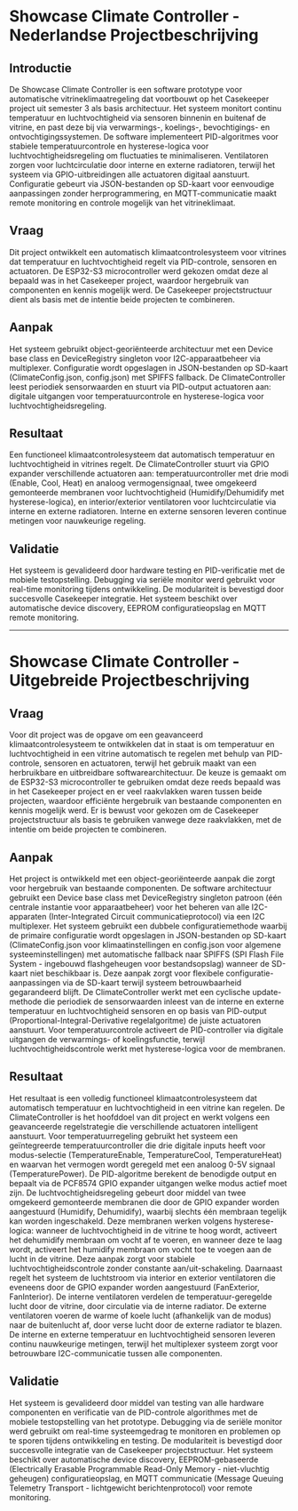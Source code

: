 # Showcase Climate Controller - Nederlandse Projectbeschrijving

## Introductie

De Showcase Climate Controller is een software prototype voor automatische vitrineklimaatregeling dat voortbouwt op het Casekeeper project uit semester 3 als basis architectuur. Het systeem monitort continu temperatuur en luchtvochtigheid via sensoren binnenin en buitenaf de vitrine, en past deze bij via verwarmings-, koelings-, bevochtigings- en ontvochtigingssystemen. De software implementeert PID-algoritmes voor stabiele temperatuurcontrole en hysterese-logica voor luchtvochtigheidsregeling om fluctuaties te minimaliseren. Ventilatoren zorgen voor luchtcirculatie door interne en externe radiatoren, terwijl het systeem via GPIO-uitbreidingen alle actuatoren digitaal aanstuurt. Configuratie gebeurt via JSON-bestanden op SD-kaart voor eenvoudige aanpassingen zonder herprogrammering, en MQTT-communicatie maakt remote monitoring en controle mogelijk van het vitrineklimaat.

## Vraag

Dit project ontwikkelt een automatisch klimaatcontrolesysteem voor vitrines dat temperatuur en luchtvochtigheid regelt via PID-controle, sensoren en actuatoren. De ESP32-S3 microcontroller werd gekozen omdat deze al bepaald was in het Casekeeper project, waardoor hergebruik van componenten en kennis mogelijk werd. De Casekeeper projectstructuur dient als basis met de intentie beide projecten te combineren.

## Aanpak

Het systeem gebruikt object-georiënteerde architectuur met een Device base class en DeviceRegistry singleton voor I2C-apparaatbeheer via multiplexer. Configuratie wordt opgeslagen in JSON-bestanden op SD-kaart (ClimateConfig.json, config.json) met SPIFFS fallback. De ClimateController leest periodiek sensorwaarden en stuurt via PID-output actuatoren aan: digitale uitgangen voor temperatuurcontrole en hysterese-logica voor luchtvochtigheidsregeling.

## Resultaat

Een functioneel klimaatcontrolesysteem dat automatisch temperatuur en luchtvochtigheid in vitrines regelt. De ClimateController stuurt via GPIO expander verschillende actuatoren aan: temperatuurcontroller met drie modi (Enable, Cool, Heat) en analoog vermogensignaal, twee omgekeerd gemonteerde membranen voor luchtvochtigheid (Humidify/Dehumidify met hysterese-logica), en interior/exterior ventilatoren voor luchtcirculatie via interne en externe radiatoren. Interne en externe sensoren leveren continue metingen voor nauwkeurige regeling.

## Validatie

Het systeem is gevalideerd door hardware testing en PID-verificatie met de mobiele testopstelling. Debugging via seriële monitor werd gebruikt voor real-time monitoring tijdens ontwikkeling. De modulariteit is bevestigd door succesvolle Casekeeper integratie. Het systeem beschikt over automatische device discovery, EEPROM configuratieopslag en MQTT remote monitoring.

---

# Showcase Climate Controller - Uitgebreide Projectbeschrijving

## Vraag

Voor dit project was de opgave om een geavanceerd klimaatcontrolesysteem te ontwikkelen dat in staat is om temperatuur en luchtvochtigheid in een vitrine automatisch te regelen met behulp van PID-controle, sensoren en actuatoren, terwijl het gebruik maakt van een herbruikbare en uitbreidbare softwarearchitectuur. De keuze is gemaakt om de ESP32-S3 microcontroller te gebruiken omdat deze reeds bepaald was in het Casekeeper project en er veel raakvlakken waren tussen beide projecten, waardoor efficiënte hergebruik van bestaande componenten en kennis mogelijk werd. Er is bewust voor gekozen om de Casekeeper projectstructuur als basis te gebruiken vanwege deze raakvlakken, met de intentie om beide projecten te combineren.

## Aanpak

Het project is ontwikkeld met een object-georiënteerde aanpak die zorgt voor hergebruik van bestaande componenten. De software architectuur gebruikt een Device base class met DeviceRegistry singleton patroon (één centrale instantie voor apparaatbeheer) voor het beheren van alle I2C-apparaten (Inter-Integrated Circuit communicatieprotocol) via een I2C multiplexer. Het systeem gebruikt een dubbele configuratiemethode waarbij de primaire configuratie wordt opgeslagen in JSON-bestanden op SD-kaart (ClimateConfig.json voor klimaatinstellingen en config.json voor algemene systeeminstellingen) met automatische fallback naar SPIFFS (SPI Flash File System - ingebouwd flashgeheugen voor bestandsopslag) wanneer de SD-kaart niet beschikbaar is. Deze aanpak zorgt voor flexibele configuratie-aanpassingen via de SD-kaart terwijl systeem betrouwbaarheid gegarandeerd blijft. De ClimateController werkt met een cyclische update-methode die periodiek de sensorwaarden inleest van de interne en externe temperatuur en luchtvochtigheid sensoren en op basis van PID-output (Proportional-Integral-Derivative regelalgoritme) de juiste actuatoren aanstuurt. Voor temperatuurcontrole activeert de PID-controller via digitale uitgangen de verwarmings- of koelingsfunctie, terwijl luchtvochtigheidscontrole werkt met hysterese-logica voor de membranen.

## Resultaat

Het resultaat is een volledig functioneel klimaatcontrolesysteem dat automatisch temperatuur en luchtvochtigheid in een vitrine kan regelen. De ClimateController is het hoofddoel van dit project en werkt volgens een geavanceerde regelstrategie die verschillende actuatoren intelligent aanstuurt. Voor temperatuurregeling gebruikt het systeem een geïntegreerde temperatuurcontroller die drie digitale inputs heeft voor modus-selectie (TemperatureEnable, TemperatureCool, TemperatureHeat) en waarvan het vermogen wordt geregeld met een analoog 0-5V signaal (TemperaturePower). De PID-algoritme berekent de benodigde output en bepaalt via de PCF8574 GPIO expander uitgangen welke modus actief moet zijn. De luchtvochtigheidsregeling gebeurt door middel van twee omgekeerd gemonteerde membranen die door de GPIO expander worden aangestuurd (Humidify, Dehumidify), waarbij slechts één membraan tegelijk kan worden ingeschakeld. Deze membranen werken volgens hysterese-logica: wanneer de luchtvochtigheid in de vitrine te hoog wordt, activeert het dehumidify membraan om vocht af te voeren, en wanneer deze te laag wordt, activeert het humidify membraan om vocht toe te voegen aan de lucht in de vitrine. Deze aanpak zorgt voor stabiele luchtvochtigheidscontrole zonder constante aan/uit-schakeling. Daarnaast regelt het systeem de luchtstroom via interior en exterior ventilatoren die eveneens door de GPIO expander worden aangestuurd (FanExterior, FanInterior). De interne ventilatoren verdelen de temperatuur-geregelde lucht door de vitrine, door circulatie via de interne radiator. De externe ventilatoren voeren de warme of koele lucht (afhankelijk van de modus) naar de buitenlucht af, door verse lucht door de externe radiator te blazen. De interne en externe temperatuur en luchtvochtigheid sensoren leveren continu nauwkeurige metingen, terwijl het multiplexer systeem zorgt voor betrouwbare I2C-communicatie tussen alle componenten.

## Validatie

Het systeem is gevalideerd door middel van testing van alle hardware componenten en verificatie van de PID-controle algorithmes met de mobiele testopstelling van het prototype. Debugging via de seriële monitor werd gebruikt om real-time systeemgedrag te monitoren en problemen op te sporen tijdens ontwikkeling en testing. De modulariteit is bevestigd door succesvolle integratie van de Casekeeper projectstructuur. Het systeem beschikt over automatische device discovery, EEPROM-gebaseerde (Electrically Erasable Programmable Read-Only Memory - niet-vluchtig geheugen) configuratieopslag, en MQTT communicatie (Message Queuing Telemetry Transport - lichtgewicht berichtenprotocol) voor remote monitoring.
